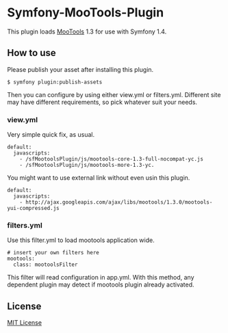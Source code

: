 Symfony-MooTools-Plugin
=======================

This plugin loads [MooTools](http://mootools.net/) 1.3
for use with Symfony 1.4.

How to use
----------

Please publish your asset after installing this plugin.

	$ symfony plugin:publish-assets


Then you can configure by using either view.yml or filters.yml.
Different site may have different requirements,
so pick whatever suit your needs.

### view.yml

Very simple quick fix, as usual.

	default:
	  javascripts:
	    - /sfMootoolsPlugin/js/mootools-core-1.3-full-nocompat-yc.js
	    - /sfMootoolsPlugin/js/mootools-more-1.3-yc.

You might want to use external link without even usin this plugin.

	default:
	  javascripts:
	    - http://ajax.googleapis.com/ajax/libs/mootools/1.3.0/mootools-yui-compressed.js

### filters.yml

Use this filter.yml to load mootools application wide.

	# insert your own filters here
	mootools:
	  class: mootoolsFilter

This filter will read configuration in app.yml.
With this method, any dependent plugin may detect
if mootools plugin already activated.
  
License
-------

[MIT License](http://www.opensource.org/licenses/mit-license.php)
